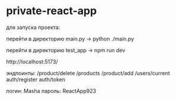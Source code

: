 # private-react-app

для запуска проекта:

перейти в директорию main.py -> python ./main.py

перейти в директорию test_app -> npm run dev

http://localhost:5173/

эндпоинты: 
/product/delete
/products
/product/add
/users/current
auth/register
auth/token

логин: Masha
пароль: ReactApp923
